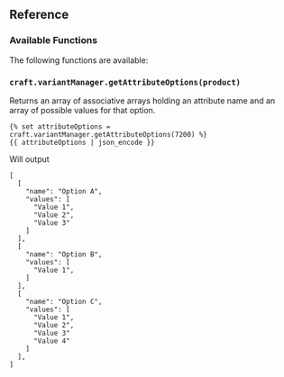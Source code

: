 
## Reference

### Available Functions

The following functions are available:

### `craft.variantManager.getAttributeOptions(product)`

Returns an array of associative arrays holding an attribute name and an array of possible values for that option.

```twig
{% set attributeOptions = craft.variantManager.getAttributeOptions(7200) %}
{{ attributeOptions | json_encode }}
```

Will output 

```
[
  [
    "name": "Option A",
    "values": [
      "Value 1",
      "Value 2",
      "Value 3"
    ]
  ],
  [
    "name": "Option B",
    "values": [
      "Value 1",
    ]
  ],
  [
    "name": "Option C",
    "values": [
      "Value 1",
      "Value 2",
      "Value 3"
      "Value 4"
    ]
  ],
]
```
